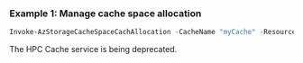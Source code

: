### Example 1: Manage cache space allocation
```powershell
Invoke-AzStorageCacheSpaceCachAllocation -CacheName "myCache" -ResourceGroupName "myResourceGroup"
```

The HPC Cache service is being deprecated.

